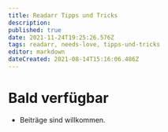 ```yaml
---
title: Readarr Tipps und Tricks
description: 
published: true
date: 2021-11-24T19:25:26.576Z
tags: readarr, needs-love, tipps-und-tricks
editor: markdown
dateCreated: 2021-08-14T15:16:06.486Z
---
```


# Bald verfügbar

- Beiträge sind willkommen.